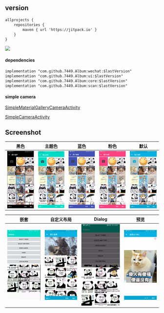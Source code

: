 ## version

	allprojects {
		repositories {
			maven { url 'https://jitpack.io' }
		}
	}

[![](https://jitpack.io/v/7449/Album.svg)](https://jitpack.io/#7449/Album)

#### dependencies

    implementation "com.github.7449.Album:wechat:$lastVersion"
    implementation "com.github.7449.Album:ui:$lastVersion"
    implementation "com.github.7449.Album:core:$lastVersion"
    implementation "com.github.7449.Album:scan:$lastVersion"

#### simple camera

[SimpleMaterialGalleryCameraActivity](./sample/src/main/java/com/gallery/sample/camera/SimpleMaterialGalleryCameraActivity.kt)

[SimpleCameraActivity](./sample/src/main/java/com/gallery/sample/camera/SimpleCameraActivity.kt)

## Screenshot

|                 黑色                  |                主题色                |                 蓝色                 |                 粉色                 |                  默认                   |
|:-----------------------------------:|:---------------------------------:|:----------------------------------:|:----------------------------------:|:-------------------------------------:|
| ![](./screenshot/gallery_black.png) | ![](./screenshot/gallery_app.png) | ![](./screenshot/gallery_blue.png) | ![](./screenshot/gallery_pink.png) | ![](./screenshot/gallery_default.png) |

|                    嵌套                     |                自定义布局                 |                Dialog                |                  预览                   |
|:-----------------------------------------:|:------------------------------------:|:------------------------------------:|:-------------------------------------:|
| ![](./screenshot/gallery_combination.png) | ![](./screenshot/gallery_banner.png) | ![](./screenshot/gallery_dialog.png) | ![](./screenshot/gallery_preview.png) |